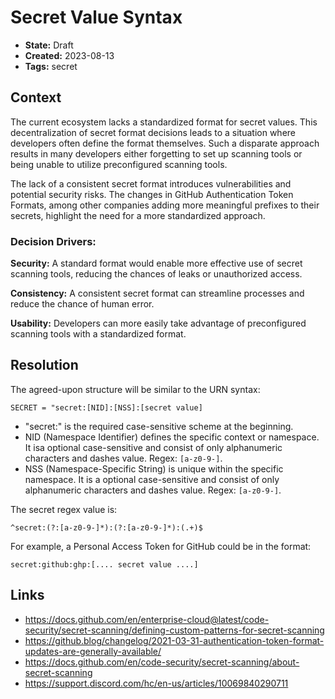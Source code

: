 # Secret Value Syntax

- **State:** Draft
- **Created:** 2023-08-13
- **Tags:** secret

## Context

The current ecosystem lacks a standardized format for secret values. This
decentralization of secret format decisions leads to a situation where
developers often define the format themselves. Such a disparate approach results
in many developers either forgetting to set up scanning tools or being unable to
utilize preconfigured scanning tools.

The lack of a consistent secret format introduces vulnerabilities and potential
security risks. The changes in GitHub Authentication Token Formats, among other
companies adding more meaningful prefixes to their secrets, highlight the need
for a more standardized approach.

### Decision Drivers:

**Security:** A standard format would enable more effective use of secret
scanning tools, reducing the chances of leaks or unauthorized access.

**Consistency:** A consistent secret format can streamline processes and reduce
the chance of human error.

**Usability:** Developers can more easily take advantage of preconfigured
scanning tools with a standardized format.

## Resolution

The agreed-upon structure will be similar to the URN syntax:

```text
SECRET = "secret:[NID]:[NSS]:[secret value]
```

- "secret:" is the required case-sensitive scheme at the beginning.
- NID (Namespace Identifier) defines the specific context or namespace.
  It isa optional case-sensitive and consist of only alphanumeric characters and
  dashes value. Regex: `[a-z0-9-]`.
- NSS (Namespace-Specific String) is unique within the specific namespace.
  It is a optional case-sensitive and consist of only alphanumeric characters
  and dashes value. Regex: `[a-z0-9-]`.

The secret regex value is:

```regexp
^secret:(?:[a-z0-9-]*):(?:[a-z0-9-]*):(.+)$
```

For example, a Personal Access Token for GitHub could be in the format:

```text
secret:github:ghp:[.... secret value ....]
```

## Links

- <https://docs.github.com/en/enterprise-cloud@latest/code-security/secret-scanning/defining-custom-patterns-for-secret-scanning>
- <https://github.blog/changelog/2021-03-31-authentication-token-format-updates-are-generally-available/>
- <https://docs.github.com/en/code-security/secret-scanning/about-secret-scanning>
- <https://support.discord.com/hc/en-us/articles/10069840290711>
